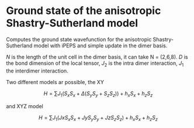 # Ground state of the anisotropic Shastry-Sutherland model

Computes the ground state wavefunction for the anisotropic Shastry-Sutherland model with iPEPS and simple update in the dimer basis. 

$N$ is the length of the unit cell in the dimer basis, it can take N = (2,6,8). $D$ is the bond dimension of the local tensor, $J_2$ is the intra dimer interaction, $J_1$ the interdimer interaction. 

Two different models ar possible, the XY 

$$
H = \sum J_1 (S_x S_x + \Delta (S_y S_y + S_z S_z)) + h_x S_x + h_z S_z
$$

and XYZ model

$$
H = \sum J_1 (Jx S_x S_x + Jy S_y S_y + Jz S_z S_z) + h_x S_x + h_z S_z
$$

